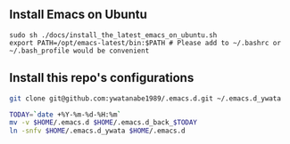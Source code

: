 ## Install Emacs on Ubuntu
```
sudo sh ./docs/install_the_latest_emacs_on_ubuntu.sh
export PATH=/opt/emacs-latest/bin:$PATH # Please add to ~/.bashrc or ~/.bash_profile would be convenient
```

## Install this repo's configurations
``` bash
git clone git@github.com:ywatanabe1989/.emacs.d.git ~/.emacs.d_ywata

TODAY=`date +%Y-%m-%d-%H:%m`
mv -v $HOME/.emacs.d $HOME/.emacs.d_back_$TODAY
ln -snfv $HOME/.emacs.d_ywata $HOME/.emacs.d
```
